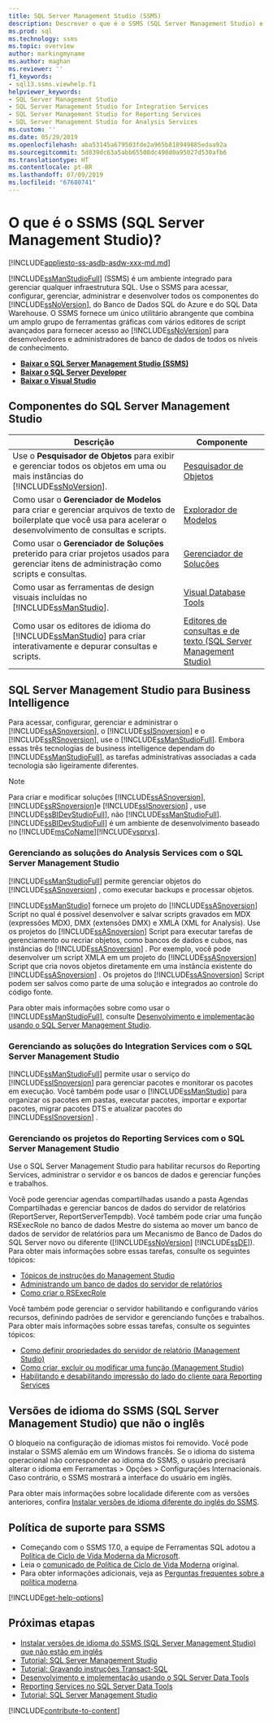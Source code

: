 ```yaml
---
title: SQL Server Management Studio (SSMS)
description: Descrever o que é o SSMS (SQL Server Management Studio) e o que ele pode fazer.
ms.prod: sql
ms.technology: ssms
ms.topic: overview
author: markingmyname
ms.author: maghan
ms.reviewer: ''
f1_keywords:
- sql13.ssms.viewhelp.f1
helpviewer_keywords:
- SQL Server Management Studio
- SQL Server Management Studio for Integration Services
- SQL Server Management Studio for Reporting Services
- SQL Server Management Studio for Analysis Services
ms.custom: ''
ms.date: 05/29/2019
ms.openlocfilehash: aba53145a679503fde2a965b818949885edaa92a
ms.sourcegitcommit: 5d839dc63a5abb65508dc498d0a95027d530afb6
ms.translationtype: HT
ms.contentlocale: pt-BR
ms.lasthandoff: 07/09/2019
ms.locfileid: "67680741"
---
```

# <a name="what-is-sql-server-management-studio-ssms"></a>O que é o SSMS (SQL Server Management Studio)? 

[!INCLUDE[appliesto-ss-asdb-asdw-xxx-md.md](../includes/appliesto-ss-asdb-asdw-xxx-md.md)]

[!INCLUDE[ssManStudioFull](../includes/ssmanstudiofull-md.md)] (SSMS) é um ambiente integrado para gerenciar qualquer infraestrutura SQL. Use o SSMS para acessar, configurar, gerenciar, administrar e desenvolver todos os componentes do [!INCLUDE[ssNoVersion](../includes/ssnoversion-md.md)], do Banco de Dados SQL do Azure e do SQL Data Warehouse. O SSMS fornece um único utilitário abrangente que combina um amplo grupo de ferramentas gráficas com vários editores de script avançados para fornecer acesso ao [!INCLUDE[ssNoVersion](../includes/ssnoversion-md.md)] para desenvolvedores e administradores de banco de dados de todos os níveis de conhecimento.

- [**Baixar o SQL Server Management Studio (SSMS)** ](download-sql-server-management-studio-ssms.md)
- [**Baixar o SQL Server Developer**](https://my.visualstudio.com/Downloads?q=SQL%20Server%20Developer)
- [**Baixar o Visual Studio**](https://www.visualstudio.com/downloads/)

## <a name="sql-server-management-studio-components"></a>Componentes do SQL Server Management Studio  
  
|Descrição|Componente|  
|---------------|---------|  
|Use o **Pesquisador de Objetos** para exibir e gerenciar todos os objetos em uma ou mais instâncias do [!INCLUDE[ssNoVersion](../includes/ssnoversion-md.md)].|[Pesquisador de Objetos](../ssms/object/object-explorer.md)|  
|Como usar o **Gerenciador de Modelos** para criar e gerenciar arquivos de texto de boilerplate que você usa para acelerar o desenvolvimento de consultas e scripts.|[Explorador de Modelos](../ssms/template/template-explorer.md)|  
|Como usar o **Gerenciador de Soluções** preterido para criar projetos usados para gerenciar itens de administração como scripts e consultas.|[Gerenciador de Soluções](../ssms/solution/solution-explorer.md)|  
|Como usar as ferramentas de design visuais incluídas no [!INCLUDE[ssManStudio](../includes/ssmanstudio-md.md)].|[Visual Database Tools](../ssms/visual-db-tools/visual-database-tools.md)|  
|Como usar os editores de idioma do [!INCLUDE[ssManStudio](../includes/ssmanstudio-md.md)] para criar interativamente e depurar consultas e scripts.|[Editores de consultas e de texto (SQL Server Management Studio)](../relational-databases/scripting/query-and-text-editors-sql-server-management-studio.md)|

## <a name="sql-server-management-studio-for-business-intelligence"></a>SQL Server Management Studio para Business Intelligence

Para acessar, configurar, gerenciar e administrar o [!INCLUDE[ssASnoversion](../includes/ssasnoversion_md.md)], o [!INCLUDE[ssISnoversion](../includes/ssisnoversion-md.md)] e o [!INCLUDE[ssRSnoversion](../includes/ssrsnoversion-md.md)], use o [!INCLUDE[ssManStudioFull](../includes/ssmanstudiofull-md.md)]. Embora essas três tecnologias de business intelligence dependam do [!INCLUDE[ssManStudioFull](../includes/ssmanstudiofull-md.md)], as tarefas administrativas associadas a cada tecnologia são ligeiramente diferentes.
  
> [!NOTE]
> Para criar e modificar soluções [!INCLUDE[ssASnoversion](../includes/ssasnoversion_md.md)], [!INCLUDE[ssRSnoversion](../includes/ssrsnoversion-md.md)]e [!INCLUDE[ssISnoversion](../includes/ssisnoversion-md.md)] , use [!INCLUDE[ssBIDevStudioFull](../includes/ssbidevstudiofull_md.md)], não [!INCLUDE[ssManStudioFull](../includes/ssmanstudiofull-md.md)]. [!INCLUDE[ssBIDevStudioFull](../includes/ssbidevstudiofull_md.md)] é um ambiente de desenvolvimento baseado no [!INCLUDE[msCoName](../includes/msconame_md.md)][!INCLUDE[vsprvs](../includes/vsprvs-md.md)].
  
### <a name="managing-analysis-services-solutions-using-sql-server-management-studio"></a>Gerenciando as soluções do Analysis Services com o SQL Server Management Studio

[!INCLUDE[ssManStudioFull](../includes/ssmanstudiofull-md.md)] permite gerenciar objetos do [!INCLUDE[ssASnoversion](../includes/ssasnoversion_md.md)] , como executar backups e processar objetos.
  
[!INCLUDE[ssManStudio](../includes/ssmanstudio-md.md)] fornece um projeto do [!INCLUDE[ssASnoversion](../includes/ssasnoversion_md.md)] Script no qual é possível desenvolver e salvar scripts gravados em MDX (expressões MDX), DMX (extensões DMX) e XMLA (XML for Analysis). Use os projetos do [!INCLUDE[ssASnoversion](../includes/ssasnoversion_md.md)] Script para executar tarefas de gerenciamento ou recriar objetos, como bancos de dados e cubos, nas instâncias do [!INCLUDE[ssASnoversion](../includes/ssasnoversion_md.md)] . Por exemplo, você pode desenvolver um script XMLA em um projeto do [!INCLUDE[ssASnoversion](../includes/ssasnoversion_md.md)] Script que cria novos objetos diretamente em uma instância existente do [!INCLUDE[ssASnoversion](../includes/ssasnoversion_md.md)] . Os projetos do [!INCLUDE[ssASnoversion](../includes/ssasnoversion_md.md)] Script podem ser salvos como parte de uma solução e integrados ao controle do código fonte.
  
Para obter mais informações sobre como usar o [!INCLUDE[ssManStudioFull](../includes/ssmanstudiofull-md.md)], consulte [Desenvolvimento e implementação usando o SQL Server Management Studio](../analysis-services/instances/analysis-services-scripts-project-in-sql-server-management-studio.md).
  
### <a name="managing-integration-services-solutions-using-sql-server-management-studio"></a>Gerenciando as soluções do Integration Services com o SQL Server Management Studio

[!INCLUDE[ssManStudioFull](../includes/ssmanstudiofull-md.md)] permite usar o serviço do [!INCLUDE[ssISnoversion](../includes/ssisnoversion-md.md)] para gerenciar pacotes e monitorar os pacotes em execução. Você também pode usar o [!INCLUDE[ssManStudio](../includes/ssmanstudio-md.md)] para organizar os pacotes em pastas, executar pacotes, importar e exportar pacotes, migrar pacotes DTS e atualizar pacotes do [!INCLUDE[ssISnoversion](../includes/ssisnoversion-md.md)] .

### <a name="managing-reporting-services-projects-using-sql-server-management-studio"></a>Gerenciando os projetos do Reporting Services com o SQL Server Management Studio

Use o SQL Server Management Studio para habilitar recursos do Reporting Services, administrar o servidor e os bancos de dados e gerenciar funções e trabalhos.

Você pode gerenciar agendas compartilhadas usando a pasta Agendas Compartilhadas e gerenciar bancos de dados do servidor de relatórios (ReportServer, ReportServerTempdb). Você também pode criar uma função RSExecRole no banco de dados Mestre do sistema ao mover um banco de dados de servidor de relatórios para um Mecanismo de Banco de Dados do SQL Server novo ou diferente ([!INCLUDE[ssNoVersion](../includes/ssnoversion-md.md)] [!INCLUDE[ssDE](../includes/ssde_md.md)]). Para obter mais informações sobre essas tarefas, consulte os seguintes tópicos:  

- [Tópicos de instruções do Management Studio](https://msdn.microsoft.com/60685458-9108-47bf-820a-5e7db454d408)
- [Administrando um banco de dados do servidor de relatórios](../reporting-services/report-server/administer-a-report-server-database-ssrs-native-mode.md)
- [Como criar o RSExecRole](../reporting-services/security/create-the-rsexecrole.md)
  
Você também pode gerenciar o servidor habilitando e configurando vários recursos, definindo padrões de servidor e gerenciando funções e trabalhos. Para obter mais informações sobre essas tarefas, consulte os seguintes tópicos:

- [Como definir propriedades do servidor de relatório (Management Studio)](https://msdn.microsoft.com/1ed0f84b-b12a-4e49-b65c-a11a99f9093f)
- [Como criar, excluir ou modificar uma função (Management Studio)](https://msdn.microsoft.com/3d1d56e6-a283-44a7-8417-36cb4d2c74d1)
- [Habilitando e desabilitando impressão do lado do cliente para Reporting Services](https://msdn.microsoft.com/0e709c96-7517-4547-8ef6-5632f8118524)

## <a name="non-english-language-versions-of-sql-server-management-studio-ssms"></a>Versões de idioma do SSMS (SQL Server Management Studio) que não o inglês

O bloqueio na configuração de idiomas mistos foi removido. Você pode instalar o SSMS alemão em um Windows francês. Se o idioma do sistema operacional não corresponder ao idioma do SSMS, o usuário precisará alterar o idioma em Ferramentas > Opções > Configurações Internacionais. Caso contrário, o SSMS mostrará a interface do usuário em inglês.

Para obter mais informações sobre localidade diferente com as versões anteriores, confira [Instalar versões de idioma diferente do inglês do SSMS](install-other-languages.md).

## <a name="support-policy-for-ssms"></a>Política de suporte para SSMS

- Começando com o SSMS 17.0, a equipe de Ferramentas SQL adotou a [Política de Ciclo de Vida Moderna da Microsoft](https://support.microsoft.com/help/30881/modern-lifecycle-policy).
- Leia o [comunicado de Política de Ciclo de Vida Moderna](https://support.microsoft.com/help/447912/announcing-microsoft-modern-lifecycle-policy) original.
- Para obter informações adicionais, veja as [Perguntas frequentes sobre a política moderna](https://support.microsoft.com/help/30882/modern-lifecycle-policy-faq).

[!INCLUDE[get-help-options](../includes/paragraph-content/get-help-options.md)]

## <a name="next-steps"></a>Próximas etapas

- [Instalar versões de idioma do SSMS (SQL Server Management Studio) que não estão em inglês](install-other-languages.md)
- [Tutorial: SQL Server Management Studio](tutorials/tutorial-sql-server-management-studio.md)
- [Tutorial: Gravando instruções Transact-SQL](https://msdn.microsoft.com/2addc9be-67d0-423d-a457-192fe9d7d058)
- [Desenvolvimento e implementação usando o SQL Server Data Tools](../analysis-services/multidimensional-models/creating-multidimensional-models-using-sql-server-data-tools-ssdt.md)
- [Reporting Services no SQL Server Data Tools](../reporting-services/tools/reporting-services-in-sql-server-data-tools-ssdt.md)
- [Tutorial: SQL Server Management Studio](https://docs.microsoft.com/sql/ssms/tutorials/tutorial-sql-server-management-studio)

[!INCLUDE[contribute-to-content](../includes/paragraph-content/contribute-to-content.md)]